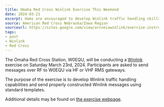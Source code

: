 ```yaml
---
title: Omaha Red Cross Winlink Exercise This Weekend
date: 2024-03-21
excerpt: Hams are encouraged to develop Winlink traffic handling skills.
source: American Red Cross Nebraska/Iowa Region
sourceurl: https://sites.google.com/view/arcneiawinlink/exercise-instructions?authuser=0
tags:
- post
- Winlink
- Red Cross
---
```

The Omaha Red Cross Station, W0EQU, will be conducting a [Winlink](https://winlink.org/) exercise on Saturday March 23rd, 2024. Participants are asked to send messages over RF to W0EQU via HF or VHF RMS gateways.

The purpose of the exercise is to develop Winlink traffic handling capabilities and send properly constructed Winlink messages using standard templates. 

Additional details may be found on [the exercise webpage](https://sites.google.com/view/arcneiawinlink/exercise-instructions?authuser=0).